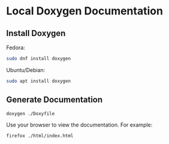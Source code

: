 <!--
    SPDX-FileCopyrightText: 2021-2024 SeisSol Group

    SPDX-License-Identifier: BSD-3-Clause
    SPDX-LicenseComments: Full text under /LICENSE and /LICENSES/

    SPDX-FileContributor: Author lists in /AUTHORS and /CITATION.cff
-->

Local Doxygen Documentation
===========================

Install Doxygen
---------------

Fedora:

```bash
sudo dnf install doxygen
```

Ubuntu/Debian:

```bash
sudo apt install doxygen
```

Generate Documentation
----------------------

```bash
doxygen ./Doxyfile
```

Use your browser to view the documentation. For example:

```bash
firefox ./html/index.html
```
